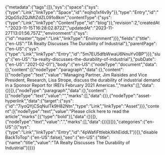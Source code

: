 {"metadata":{"tags":[]},"sys":{"space":{"sys":{"type":"Link","linkType":"Space","id":"eojhq1xf4v9y"}},"type":"Entry","id":"2QpG5zZQJMtZdZL091o8km","contentType":{"sys":{"type":"Link","linkType":"ContentType","id":"blog"}},"revision":2,"createdAt":"2023-11-15T16:28:02.872Z","updatedAt":"2023-11-27T13:01:56.757Z","environment":{"sys":{"id":"master","type":"Link","linkType":"Environment"}}},"fields":{"title":{"en-US":"TA Realty Discusses The Durability of Industrial"},"parentPage":{"en-US":{"sys":{"type":"Link","linkType":"Entry","id":"5m7EU5dfbWwaU6NnuYv0BP"}}},"slug":{"en-US":"ta-realty-discusses-the-durability-of-industrial"},"pubDate":{"en-US":"2021-02-01"},"body":{"en-US":{"nodeType":"document","data":{},"content":[{"nodeType":"paragraph","data":{},"content":[{"nodeType":"text","value":"Managing Partner, Jim Raisides and Vice President, Research, Lisa Strope, discuss the durability of industrial demand in a Sponsor Report for IREI’s February 2021 Americas.","marks":[],"data":{}}]},{"nodeType":"paragraph","data":{},"content":[{"nodeType":"text","value":"","marks":[],"data":{}},{"nodeType":"asset-hyperlink","data":{"target":{"sys":{"id":"7iyoQYjCSqNulTk9H82Ntn","type":"Link","linkType":"Asset"}}},"content":[{"nodeType":"text","value":"Please click here to read the article","marks":[{"type":"bold"}],"data":{}}]},{"nodeType":"text","value":".","marks":[],"data":{}}]}]}},"categories":{"en-US":[{"sys":{"type":"Link","linkType":"Entry","id":"4pWafiFttlebkXkhEiddL1"}}]},"disableBackToTop":{"en-US":false},"seo":{"en-US":{"title":{"name":"title","value":"TA Realty Discusses The Durability of Industrial"}}}}}